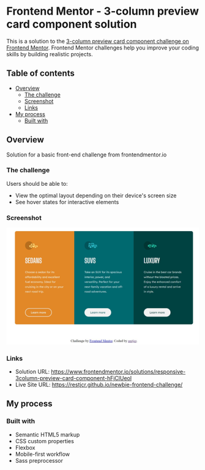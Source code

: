 # Frontend Mentor - 3-column preview card component solution

This is a solution to the [3-column preview card component challenge on Frontend Mentor](https://www.frontendmentor.io/challenges/3column-preview-card-component-pH92eAR2-). Frontend Mentor challenges help you improve your coding skills by building realistic projects. 

## Table of contents

- [Overview](#overview)
  - [The challenge](#the-challenge)
  - [Screenshot](#screenshot)
  - [Links](#links)
- [My process](#my-process)
  - [Built with](#built-with)


## Overview

Solution for a basic front-end challenge from frontendmentor.io

### The challenge

Users should be able to:

- View the optimal layout depending on their device's screen size
- See hover states for interactive elements

### Screenshot

![](./screenshots/ss2.JPG)



### Links

- Solution URL: https://www.frontendmentor.io/solutions/responsive-3column-preview-card-component-hFjClUeol
- Live Site URL: https://restjcr.github.io/newbie-frontend-challenge/

## My process

### Built with

- Semantic HTML5 markup
- CSS custom properties
- Flexbox
- Mobile-first workflow
- Sass preprocessor

